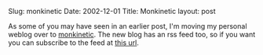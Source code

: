 Slug: monkinetic
Date: 2002-12-01
Title: Monkinetic
layout: post

As some of you may have seen in an earlier post, I&#39;m moving my personal weblog over to <a href="http://www.redmonk.net/monkinetic">monkinetic</a>. The new blog has an rss feed too, so if you want you can subscribe to the feed at <a href="http://www.redmonk.net/monkinetic/rss">this url</a>.
